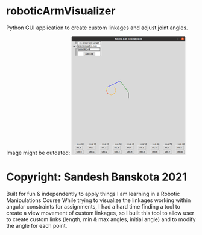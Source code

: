 # roboticArmVisualizer
Python GUI application to create custom linkages and adjust joint angles.


Image might be outdated:
<img src="https://github.com/sandeshworld/roboticArmVisualizer/blob/main/readmeImgs/guiImg.png" alt="Application Image" width="60%"/>


# Copyright: Sandesh Banskota 2021
Built for fun & independently to apply things I am learning in a Robotic Manipulations Course 
While trying to visualize the linkages working within angular constraints for assignments,
I had a hard time finding a tool to create a view movement of custom linkages, so I built this tool
to allow user to create custom links (length, min & max angles, initial angle) and to modify the angle
for each point.

